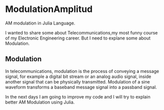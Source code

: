 # ModulationAmplitud
AM modulation in Julia Language.

I wanted to share some about Telecommunications,my most funny course of my Electronic Engineering career. But I need to explane some about Modulation.

## Modulation

In telecommunications, modulation is the process of conveying a message signal, for example a digital bit stream or an analog audio signal, inside another signal that can be physically transmitted. Modulation of a sine waveform transforms a baseband message signal into a passband signal.



In the next days I am going to improve my code and I will try to explain better AM Modulation using Julia.

